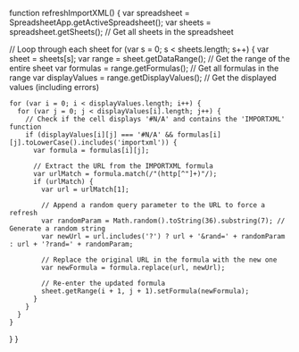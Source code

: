 function refreshImportXML() {
  var spreadsheet = SpreadsheetApp.getActiveSpreadsheet();
  var sheets = spreadsheet.getSheets(); // Get all sheets in the spreadsheet

  // Loop through each sheet
  for (var s = 0; s < sheets.length; s++) {
    var sheet = sheets[s];
    var range = sheet.getDataRange(); // Get the range of the entire sheet
    var formulas = range.getFormulas(); // Get all formulas in the range
    var displayValues = range.getDisplayValues(); // Get the displayed values (including errors)

    for (var i = 0; i < displayValues.length; i++) {
      for (var j = 0; j < displayValues[i].length; j++) {
        // Check if the cell displays '#N/A' and contains the 'IMPORTXML' function
        if (displayValues[i][j] === '#N/A' && formulas[i][j].toLowerCase().includes('importxml')) {
          var formula = formulas[i][j];
          
          // Extract the URL from the IMPORTXML formula
          var urlMatch = formula.match(/"(http[^"]+)"/);
          if (urlMatch) {
            var url = urlMatch[1];
            
            // Append a random query parameter to the URL to force a refresh
            var randomParam = Math.random().toString(36).substring(7); // Generate a random string
            var newUrl = url.includes('?') ? url + '&rand=' + randomParam : url + '?rand=' + randomParam;
            
            // Replace the original URL in the formula with the new one
            var newFormula = formula.replace(url, newUrl);
            
            // Re-enter the updated formula
            sheet.getRange(i + 1, j + 1).setFormula(newFormula);
          }
        }
      }
    }
  }
}
